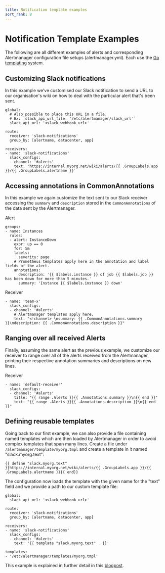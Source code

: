```yaml
---
title: Notification template examples
sort_rank: 8
---
```

# Notification Template Examples

The following are all different examples of alerts and corresponding Alertmanager configuration file setups (alertmanager.yml).
Each use the [Go templating](http://golang.org/pkg/text/template/) system.

## Customizing Slack notifications

In this example we've customised our Slack notification to send a URL to our organisation's wiki on how to deal with the particular alert that's been sent.

```
global:
  # Also possible to place this URL in a file.
  # Ex: `slack_api_url_file: '/etc/alertmanager/slack_url'`
  slack_api_url: '<slack_webhook_url>'

route:
  receiver: 'slack-notifications'
  group_by: [alertname, datacenter, app]

receivers:
- name: 'slack-notifications'
  slack_configs:
  - channel: '#alerts'
    text: 'https://internal.myorg.net/wiki/alerts/{{ .GroupLabels.app }}/{{ .GroupLabels.alertname }}'
```

## Accessing annotations in CommonAnnotations

In this example we again customize the text sent to our Slack receiver accessing the `summary` and `description` stored in the `CommonAnnotations` of the data sent by the Alertmanager.

Alert

```
groups:
- name: Instances
  rules:
  - alert: InstanceDown
    expr: up == 0
    for: 5m
    labels:
      severity: page
    # Prometheus templates apply here in the annotation and label fields of the alert.
    annotations:
      description: '{{ $labels.instance }} of job {{ $labels.job }} has been down for more than 5 minutes.'
      summary: 'Instance {{ $labels.instance }} down'
```

Receiver

```
- name: 'team-x'
  slack_configs:
  - channel: '#alerts'
    # Alertmanager templates apply here.
    text: "<!channel> \nsummary: {{ .CommonAnnotations.summary }}\ndescription: {{ .CommonAnnotations.description }}"
```

## Ranging over all received Alerts

Finally, assuming the same alert as the previous example, we customize our receiver to range over all of the alerts received from the Alertmanager, printing their respective annotation summaries and descriptions on new lines.

Receiver

```
- name: 'default-receiver'
  slack_configs:
  - channel: '#alerts'
    title: "{{ range .Alerts }}{{ .Annotations.summary }}\n{{ end }}"
    text: "{{ range .Alerts }}{{ .Annotations.description }}\n{{ end }}"
```

## Defining reusable templates

Going back to our first example, we can also provide a file containing named templates which are then loaded by Alertmanager in order to avoid complex templates that span many lines.
Create a file under `/alertmanager/template/myorg.tmpl` and create a template in it named "slack.myorg.text":

```
{{ define "slack.myorg.text" }}https://internal.myorg.net/wiki/alerts/{{ .GroupLabels.app }}/{{ .GroupLabels.alertname }}{{ end}}
```

The configuration now loads the template with the given name for the "text" field and we provide a path to our custom template file:

```
global:
  slack_api_url: '<slack_webhook_url>'

route:
  receiver: 'slack-notifications'
  group_by: [alertname, datacenter, app]

receivers:
- name: 'slack-notifications'
  slack_configs:
  - channel: '#alerts'
    text: '{{ template "slack.myorg.text" . }}'

templates:
- '/etc/alertmanager/templates/myorg.tmpl'
```

This example is explained in further detail in this [blogpost](https://prometheus.io/blog/2016/03/03/custom-alertmanager-templates/).
